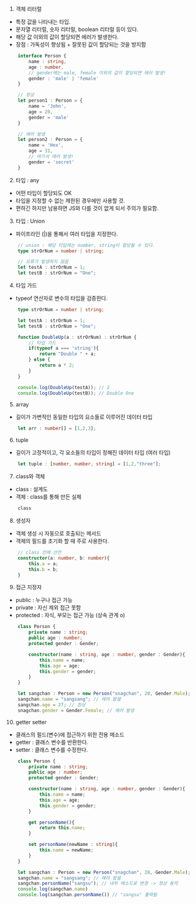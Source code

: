 1. 객체 리터럴
- 특정 값을 나타내는 타입.
- 문자열 리터럴, 숫자 리터럴, boolean 리터럴 등이 있다.
- 해당 값 이외의 값이 할당되면 에러가 발생한다.
- 장점 : 가독성이 향상됨 + 잘못된 값이 할당되는 것을 방지함

```ts
    interface Person {
        name : string,
        age : number,
        // gender에는 male, female 이외의 값이 할당되면 에러 발생!
        gender : 'male' | 'female'
    }

    // 정상
    let person1 : Person = {
        name = 'John',
        age = 20,
        gender = 'male'
    }

    // 에러 발생
    let person2 : Person = {
        name = 'Hex',
        age = 31,
        // 여기서 에러 발생!
        gender = 'secret'
    }
```

2. 타입 : any
- 어떤 타입이 할당되도 OK
- 타입을 지정할 수 없는 제한된 경우에만 사용할 것.
- 편하긴 하지만 남용하면 JS와 다를 것이 없게 되서 주의가 필요함.

3. 타입 : Union
- 파이프라인 (|)을 통해서 여러 타입을 지정한다.
```ts
    // union : 해당 타입에는 number, string이 할당될 수 있다.
    type strOrNum = number | string;

    // 오류가 발생하지 않음
    let testA : strOrNum = 1;
    let testB : strOrNum = "One";
```

4. 타입 가드
- typeof 연산자로 변수의 타입을 검증한다.

```ts
    type strOrNum = number | string;

    let testA : strOrNum = 1;
    let testB : strOrNum = "One";

    function DoubleUp(a : strOrNum) : strOrNum {
        // 타입 가드
        if(typeof a === 'string'){
            return "Double " + a;
        } else {
            return a * 2;
        }
    }

    console.log(DoubleUp(testA)); // 2
    console.log(DoubleUp(testB)); // Double One
```

5. array
- 길이가 가변적인 동일한 타입의 요소들로 이루어진 데이터 타입
```ts
    let arr : number[] = [1,2,3];
```


6. tuple
- 길이가 고정적이고, 각 요소들의 타입이 정해진 데이터 타입 (여러 타입)
```ts
    let tuple : [number, number, string] = [1,2,"three"];
```

7. class와 객체
- class : 설계도
- 객체 : class를 통해 만든 실체
```sh
    class 
```

8. 생성자
- 객체 생성 시 자동으로 호출되는 메서드
- 객체의 필드를 초기화 할 때 주로 사용한다.

```ts
    // class 안에 선언
    constructor(a: number, b: number){
        this.a = a;
        this.b = b;
    }
```

9. 접근 지정자
- public : 누구나 접근 가능
- private : 자신 제외 접근 못함
- protected : 자식, 부모는 접근 가능 (상속 관계 o)

```ts
    class Person {
        private name : string;
        public age : number;
        protected gender : Gender;

        constructor(name : string, age : number, gender : Gender){
            this.name = name;
            this.age = age;
            this.gender = gender;
        }
    }

    let sangchan : Person = new Person("snagchan", 28, Gender.Male);
    sangchan.name = "sangsang"; // 에러 발샐
    sangchan.age = 27; // 정상
    snagchan.gender = Gender.Female; // 에러 발생
```

10. getter setter
- 클래스의 필드(변수)에 접근하기 위한 전용 메소드
- getter : 클래스 변수를 반환한다.
- setter : 클래스 변수를 수정한다.

```ts
    class Person {
        private name : string;
        public age : number;
        protected gender : Gender;

        constructor(name : string, age : number, gender : Gender){
            this.name = name;
            this.age = age;
            this.gender = gender;
        }

        get personName(){
            return this.name;
        }

        set personName(newName : string){
            this.name = newName;
        }
    }

    let sangchan : Person = new Person("snagchan", 28, Gender.Male);
    sangchan.name = "sangsang"; // 에러 발샐
    sangchan.personName("sangsu"); // 내부 메소드로 변경 -> 정상 동작
    console.log(sangchan.name)
    console.log(sangchan.personName()) // "sangsu" 출력됨
```